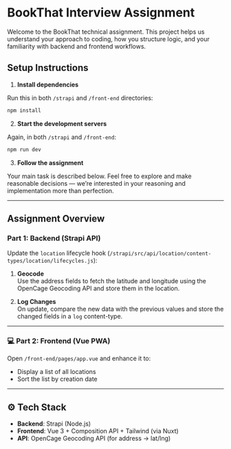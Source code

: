# BookThat Interview Assignment

Welcome to the BookThat technical assignment. This project helps us understand your approach to coding, how you structure logic, and your familiarity with backend and frontend workflows.

## Setup Instructions

1. **Install dependencies**

Run this in both `/strapi` and `/front-end` directories:

```bash
npm install
```

2. **Start the development servers**

Again, in both `/strapi` and `/front-end`:

```bash
npm run dev
```

3. **Follow the assignment**

Your main task is described below. Feel free to explore and make reasonable decisions — we’re interested in your reasoning and implementation more than perfection.

---

## Assignment Overview

### Part 1: Backend (Strapi API)

Update the `location` lifecycle hook (`/strapi/src/api/location/content-types/location/lifecycles.js`):

1. **Geocode**  
   Use the address fields to fetch the latitude and longitude using the OpenCage Geocoding API and store them in the location.

2. **Log Changes**  
   On update, compare the new data with the previous values and store the changed fields in a `log` content-type.

---

### 💻 Part 2: Frontend (Vue PWA)

Open `/front-end/pages/app.vue` and enhance it to:

- Display a list of all locations
- Sort the list by creation date

---

## ⚙️ Tech Stack

- **Backend**: Strapi (Node.js)
- **Frontend**: Vue 3 + Composition API + Tailwind (via Nuxt)
- **API**: OpenCage Geocoding API (for address → lat/lng)
